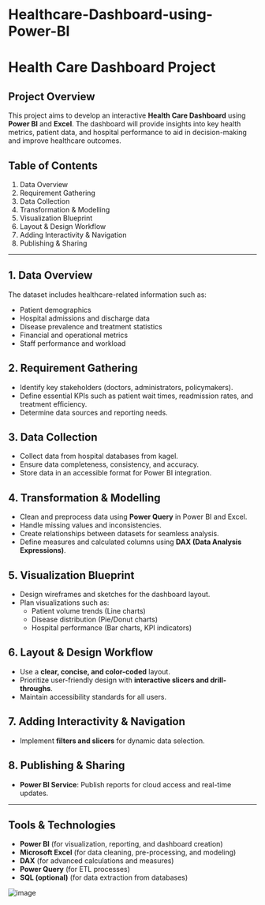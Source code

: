 # Healthcare-Dashboard-using-Power-BI

# Health Care Dashboard Project

## Project Overview
This project aims to develop an interactive **Health Care Dashboard** using **Power BI** and **Excel**. The dashboard will provide insights into key health metrics, patient data, and hospital performance to aid in decision-making and improve healthcare outcomes.

## Table of Contents
1. Data Overview
2. Requirement Gathering
3. Data Collection
4. Transformation & Modelling
5. Visualization Blueprint
6. Layout & Design Workflow
7. Adding Interactivity & Navigation
8. Publishing & Sharing

---

## 1. Data Overview
The dataset includes healthcare-related information such as:
- Patient demographics
- Hospital admissions and discharge data
- Disease prevalence and treatment statistics
- Financial and operational metrics
- Staff performance and workload

## 2. Requirement Gathering
- Identify key stakeholders (doctors, administrators, policymakers).
- Define essential KPIs such as patient wait times, readmission rates, and treatment efficiency.
- Determine data sources and reporting needs.

## 3. Data Collection
- Collect data from  hospital databases from kagel.
- Ensure data completeness, consistency, and accuracy.
- Store data in an accessible format for Power BI integration.

## 4. Transformation & Modelling
- Clean and preprocess data using **Power Query** in Power BI and Excel.
- Handle missing values and inconsistencies.
- Create relationships between datasets for seamless analysis.
- Define measures and calculated columns using **DAX (Data Analysis Expressions)**.

## 5. Visualization Blueprint
- Design wireframes and sketches for the dashboard layout.
- Plan visualizations such as:
  - Patient volume trends (Line charts)
  - Disease distribution (Pie/Donut charts)
  - Hospital performance (Bar charts, KPI indicators)
 
## 6. Layout & Design Workflow
- Use a **clear, concise, and color-coded** layout.
- Prioritize user-friendly design with **interactive slicers and drill-throughs**.
- Maintain accessibility standards for all users.

## 7. Adding Interactivity & Navigation
- Implement **filters and slicers** for dynamic data selection.

## 8. Publishing & Sharing
- **Power BI Service**: Publish reports for cloud access and real-time updates.
  
---

## Tools & Technologies
- **Power BI** (for visualization, reporting, and dashboard creation)
- **Microsoft Excel** (for data cleaning, pre-processing, and modeling)
- **DAX** (for advanced calculations and measures)
- **Power Query** (for ETL processes)
- **SQL (optional)** (for data extraction from databases)

![image](https://github.com/user-attachments/assets/b478c2d3-bcf4-47ea-ae6f-fa012c223dbb)


